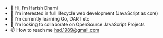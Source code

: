 - 👋 Hi, I’m Harish Dhami
- 👀 I’m interested in full lifecycle web development (JavaScript as core)
- 🌱 I’m currently learning Go, DART etc
- 💞️ I’m looking to collaborate on OpenSource JavaScript Projects
- 📫 How to reach me hsd.1989@gmail.com

<!---
hdhami/hdhami is a ✨ special ✨ repository because its `README.md` (this file) appears on your GitHub profile.
You can click the Preview link to take a look at your changes.
--->
